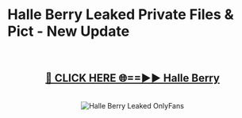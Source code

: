 # Halle Berry Leaked Private Files & Pict - New Update
<br>
<div align="center">
<h2><a href="https://mediafilles.blogspot.com/?title=Halle_Berry" rel="nofollow">🔴 CLICK HERE 🌐==►► Halle Berry</a></h2>
<br>
<a href="https://mediafilles.blogspot.com/?title=Halle_Berry" rel="nofollow" data-target="animated-image.originalLink"><img src="https://i.ibb.co.com/WyWwxjT/player-gif2.gif" alt="Halle Berry Leaked OnlyFans" style="max-width: 100%; display: inline-block;" data-target="animated-image.originalImage"></a>
</div>
<br>